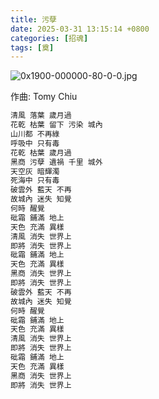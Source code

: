 ```yaml
---
title: 污孽
date: 2025-03-31 13:15:14 +0800
categories: [招魂]
tags: [奠]
---
```


![0x1900-000000-80-0-0.jpg](https://b2.235421.xyz/pic/2025/03/c34e11d81c2795806d861f1ac7becf72.jpg)

作曲: Tomy Chiu

```txt
清風 落葉 歲月過
花乾 枯葉 留下 污染 城內
山川都 不再綠
呼吸中 只有毒
花乾 枯葉 歲月過
黑商 污孽 遺禍 千里 城外
天空灰 暗輝濁
死海中 只有毒
破雲外 藍天 不再
故城內 迷失 知覺
何時 醒覺
砒霜 鋪滿 地上
天色 充滿 異樣
清風 消失 世界上
即將 消失 世界上
砒霜 鋪滿 地上
天色 充滿 異樣
黑商 消失 世界上
即將 消失 世界上
破雲外 藍天 不再
故城內 迷失 知覺
何時 醒覺
砒霜 鋪滿 地上
天色 充滿 異樣
清風 消失 世界上
即將 消失 世界上
砒霜 鋪滿 地上
天色 充滿 異樣
黑商 消失 世界上
即將 消失 世界上
```
